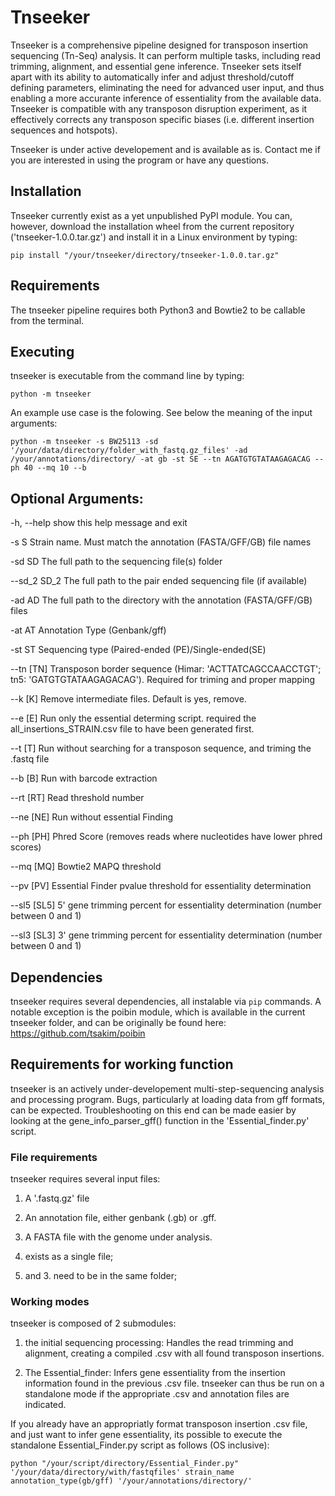# Tnseeker
Tnseeker is a comprehensive pipeline designed for transposon insertion sequencing (Tn-Seq) analysis. It can perform multiple tasks, including read trimming, alignment, and essential gene inference. Tnseeker sets itself apart with its ability to automatically infer and adjust threshold/cutoff defining parameters, eliminating the need for advanced user input, and thus enabling a more accurante inference of essentiality from the available data. Tnseeker is compatible with any transposon disruption experiment, as it effectively corrects any transposon specific biases (i.e. different insertion sequences and hotspots).

Tnseeker is under active developement and is available as is. Contact me if you are interested in using the program or have any questions.

## Installation
Tnseeker currently exist as a yet unpublished PyPI module. You can, however, download the installation wheel from the current repository ('tnseeker-1.0.0.tar.gz') and install it in a Linux environment by typing: 

`pip install "/your/tnseeker/directory/tnseeker-1.0.0.tar.gz" `
 
## Requirements
The tnseeker pipeline requires both Python3 and Bowtie2 to be callable from the terminal. 

## Executing 
tnseeker is executable from the command line by typing:

`python -m tnseeker`

An example use case is the folowing. See below the meaning of the input arguments:

`python -m tnseeker -s BW25113 -sd '/your/data/directory/folder_with_fastq.gz_files' -ad /your/annotations/directory/ -at gb -st SE --tn AGATGTGTATAAGAGACAG --ph 40 --mq 10 --b`

## Optional Arguments:

  -h, --help   show this help message and exit
  
  -s S         Strain name. Must match the annotation (FASTA/GFF/GB) file
               names
               
  -sd SD       The full path to the sequencing file(s) folder
  
  --sd_2 SD_2  The full path to the pair ended sequencing file (if available)
  
  -ad AD       The full path to the directory with the annotation
               (FASTA/GFF/GB) files
               
  -at AT       Annotation Type (Genbank/gff)
  
  -st ST       Sequencing type (Paired-ended (PE)/Single-ended(SE)
  
  --tn [TN]    Transposon border sequence (Himar: 'ACTTATCAGCCAACCTGT'; tn5:
               'GATGTGTATAAGAGACAG'). Required for triming and proper mapping
               
  --k [K]      Remove intermediate files. Default is yes, remove.
  
  --e [E]      Run only the essential determing script. required the
               all_insertions_STRAIN.csv file to have been generated first.
               
  --t [T]      Run without searching for a transposon sequence, and triming
               the .fastq file
               
  --b [B]      Run with barcode extraction
  
  --rt [RT]    Read threshold number
  
  --ne [NE]    Run without essential Finding
  
  --ph [PH]    Phred Score (removes reads where nucleotides have lower phred
               scores)
               
  --mq [MQ]    Bowtie2 MAPQ threshold
  
  --pv [PV]    Essential Finder pvalue threshold for essentiality
               determination
               
  --sl5 [SL5]  5' gene trimming percent for essentiality determination (number
               between 0 and 1)
               
  --sl3 [SL3]  3' gene trimming percent for essentiality determination (number
               between 0 and 1)
               
## Dependencies

tnseeker requires several dependencies, all instalable via `pip` commands.
A notable exception is the poibin module, which is available in the current tnseeker folder, and can be originally be found here: https://github.com/tsakim/poibin

## Requirements for working function

tnseeker is an actively under-developement multi-step-sequencing analysis and processing program. Bugs, particularly at loading data from gff formats, can be expected. Troubleshooting on this end can be made easier by looking at the gene_info_parser_gff() function in the 'Essential_finder.py' script.

### File requirements

tnseeker requires several input files:

 1. A '.fastq.gz' file
 
 2. An annotation file, either genbank (.gb) or .gff.
 
 3. A FASTA file with the genome under analysis.

1. exists as a single file;
2. and 3. need to be in the same folder;

### Working modes

tnseeker is composed of 2 submodules: 

1. the initial sequencing processing: Handles the read trimming and alignment, creating a compiled .csv with all found transposon insertions.

2. The Essential_finder: Infers gene essentiality from the insertion information found in the previous .csv file. tnseeker can thus be run on a standalone mode if the appropriate .csv and annotation files are indicated. 

If you already have an appropriatly format transposon insertion .csv file, and just want to infer gene essentiality, its possible to execute the standalone Essential_Finder.py script as follows (OS inclusive):

`python "/your/script/directory/Essential_Finder.py" '/your/data/directory/with/fastqfiles' strain_name annotation_type(gb/gff) '/your/annotations/directory/'`




